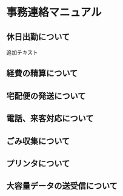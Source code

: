 # 事務連絡マニュアル
## 休日出勤について
追加テキスト
## 経費の精算について
## 宅配便の発送について
## 電話、来客対応について
## ごみ収集について
## プリンタについて
## 大容量データの送受信について